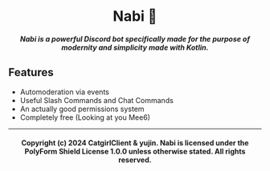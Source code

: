 <h1 style="text-align: center">
    Nabi 🦋
</h1>
<h5 style="text-align: center">
    Nabi is a powerful Discord bot specifically made for the purpose of modernity and simplicity made with Kotlin.
</h5>

## Features
* Automoderation via events
* Useful Slash Commands and Chat Commands
* An actually good permissions system
* Completely free (Looking at you Mee6)

___
<h4 style="text-align: center">
    Copyright (c) 2024 CatgirlClient & yujin. Nabi is licensed under the PolyForm Shield License 1.0.0 unless otherwise stated. All rights reserved.
</h4>
